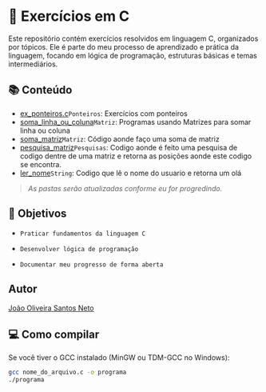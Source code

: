 # 🧠 Exercícios em C

Este repositório contém exercícios resolvidos em linguagem C, organizados por tópicos. Ele é parte do meu processo de aprendizado e prática da linguagem, focando em lógica de programação, estruturas básicas e temas intermediários.

## 📚 Conteúdo

- [ex_ponteiros.c](ponteiros/ex_ponteiros.c)`Ponteiros`: Exercícios com ponteiros
- [soma_linha_ou_coluna](matriz/soma_linha_ou_coluna.c)`Matriz`: Programas usando Matrizes para somar linha ou coluna
- [soma_matriz](matriz/soma_matriz.c)`Matriz`: Código aonde faço uma soma de matriz
- [pesquisa_matriz](matriz/pesquisa_matriz.c)`Pesquisas`: Codigo aonde é feito uma pesquisa de codigo dentre de uma matriz e retorna as posições aonde este codigo se encontra.
- [ler_nome](string/ler_nome.c)`String`: Codigo que lê o nome do usuario e retorna um olá

> *As pastas serão atualizadas conforme eu for progredindo.*

## 📌 Objetivos

- `Praticar fundamentos da linguagem C`

- `Desenvolver lógica de programação`

- `Documentar meu progresso de forma aberta`

## Autor

[João Oliveira Santos Neto](https://github.com/OliveiraJSN)

## 💻 Como compilar

Se você tiver o GCC instalado (MinGW ou TDM-GCC no Windows):

```bash
gcc nome_do_arquivo.c -o programa
./programa

 